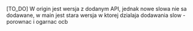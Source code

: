 [TO_DO]
W origin jest wersja z dodanym API, jednak nowe slowa nie sa dodawane, w main jest stara wersja w ktorej dzialaja dodawania slow - porownac i ogarnac ocb
